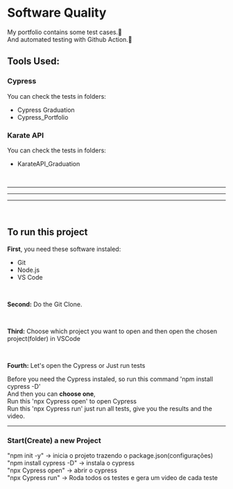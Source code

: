 # Software Quality

My portfolio contains some test cases.🧪 <br>
And automated testing with Github Action.🤖

## Tools Used:
### Cypress 
You can check the tests in folders:

- Cypress Graduation
- Cypress_Portfolio

### Karate API
You can check the tests in folders:

- KarateAPI_Graduation


<br>

---
---
---
<br>

## To run this project

<strong>First</strong>, you need these software instaled:

* Git
* Node.js
* VS Code

<br>

<strong>Second:</strong> Do the Git Clone. <br>

<br>

<strong>Third:</strong> Choose which project you want to open and then open the chosen project(folder) in VSCode<br>

<br>

<strong>Fourth:</strong> Let's open the Cypress or Just run tests <br>

Before you need the Cypress instaled, so run this command 'npm install cypress -D' <br>
And then you can <strong>choose one</strong>, <br>
Run this 'npx Cypress open' to open Cypress <br>
Run this 'npx Cypress run' just run all tests, give you the results and the video.



---


### Start(Create) a new Project
"npm init -y" -> inicia o projeto trazendo o package.json(configurações) <br>
"npm install cypress -D" -> instala o cypress <br>
"npx Cypress open" -> abrir o cypress <br>
"npx Cypress run" -> Roda todos os testes e gera um video de cada teste